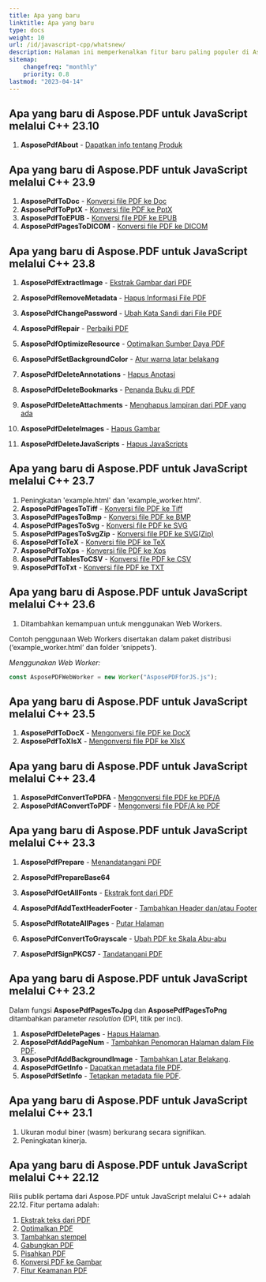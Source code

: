 ```yaml
---
title: Apa yang baru
linktitle: Apa yang baru
type: docs
weight: 10
url: /id/javascript-cpp/whatsnew/
description: Halaman ini memperkenalkan fitur baru paling populer di Aspose.PDF untuk JavaScript yang telah diperkenalkan dalam rilis terbaru.
sitemap:
    changefreq: "monthly"
    priority: 0.8
lastmod: "2023-04-14"
---
```


## Apa yang baru di Aspose.PDF untuk JavaScript melalui C++ 23.10

1. **AsposePdfAbout** - [Dapatkan info tentang Produk](/pdf/id/javascript-cpp/get-info-about-product/)

## Apa yang baru di Aspose.PDF untuk JavaScript melalui C++ 23.9

1. **AsposePdfToDoc** - [Konversi file PDF ke Doc](/pdf/id/javascript-cpp/conversion/)
1. **AsposePdfToPptX** - [Konversi file PDF ke PptX](/pdf/id/javascript-cpp/conversion/)
1. **AsposePdfToEPUB** - [Konversi file PDF ke EPUB](/pdf/id/javascript-cpp/conversion/)
1. **AsposePdfPagesToDICOM** - [Konversi file PDF ke DICOM](/pdf/id/javascript-cpp/conversion/)

## Apa yang baru di Aspose.PDF untuk JavaScript melalui C++ 23.8

1. **AsposePdfExtractImage** - [Ekstrak Gambar dari PDF](/pdf/id/javascript-cpp/extract-images-from-the-pdf-file/)
1. **AsposePdfRemoveMetadata** - [Hapus Informasi File PDF](/pdf/id/javascript-cpp/pdf-file-metadata/)
1. **AsposePdfChangePassword** - [Ubah Kata Sandi dari File PDF](/pdf/id/javascript-cpp/change-password-pdf/)
1. **AsposePdfRepair** - [Perbaiki PDF](/pdf/id/javascript-cpp/repair-pdf/)
1. **AsposePdfOptimizeResource** - [Optimalkan Sumber Daya PDF](/pdf/id/javascript-cpp/optimize-pdf-resources/)
1. **AsposePdfSetBackgroundColor** - [Atur warna latar belakang](/pdf/id/javascript-cpp/set-background-color/)
1. **AsposePdfDeleteAnnotations** - [Hapus Anotasi](/pdf/id/javascript-cpp/delete-annotation/)
1. **AsposePdfDeleteBookmarks** - [Penanda Buku di PDF](/pdf/id/javascript-cpp/bookmark/)
1. **AsposePdfDeleteAttachments** - [Menghapus lampiran dari PDF yang ada](/pdf/id/javascript-cpp/removing-attachment-from-an-existing-pdf/)
1. **AsposePdfDeleteImages** - [Hapus Gambar](/pdf/id/javascript-cpp/delete-images-from-pdf-file/)

1. **AsposePdfDeleteJavaScripts** - [Hapus JavaScripts](/pdf/id/javascript-cpp/delete-javascripts/)

## Apa yang baru di Aspose.PDF untuk JavaScript melalui C++ 23.7

1. Peningkatan 'example.html' dan 'example_worker.html'.
1. **AsposePdfPagesToTiff** - [Konversi file PDF ke Tiff](/pdf/id/javascript-cpp/conversion/)
1. **AsposePdfPagesToBmp** - [Konversi file PDF ke BMP](/pdf/id/javascript-cpp/conversion/)
1. **AsposePdfPagesToSvg** - [Konversi file PDF ke SVG](/pdf/id/javascript-cpp/conversion/)
1. **AsposePdfPagesToSvgZip** - [Konversi file PDF ke SVG(Zip)](/pdf/id/javascript-cpp/conversion/)
1. **AsposePdfToTeX** - [Konversi file PDF ke TeX](/pdf/id/javascript-cpp/conversion/)
1. **AsposePdfToXps** - [Konversi file PDF ke Xps](/pdf/id/javascript-cpp/conversion/)
1. **AsposePdfTablesToCSV** - [Konversi file PDF ke CSV](/pdf/id/javascript-cpp/conversion/)
1. **AsposePdfToTxt** - [Konversi file PDF ke TXT](/pdf/id/javascript-cpp/conversion/)


## Apa yang baru di Aspose.PDF untuk JavaScript melalui C++ 23.6

1. Ditambahkan kemampuan untuk menggunakan Web Workers.

Contoh penggunaan Web Workers disertakan dalam paket distribusi (‘example_worker.html’ dan folder ‘snippets’).

_Menggunakan Web Worker:_

```js
const AsposePDFWebWorker = new Worker("AsposePDFforJS.js");
```

## Apa yang baru di Aspose.PDF untuk JavaScript melalui C++ 23.5

1. **AsposePdfToDocX** - [Mengonversi file PDF ke DocX](/pdf/id/javascript-cpp/conversion/)
1. **AsposePdfToXlsX** - [Mengonversi file PDF ke XlsX](/pdf/id/javascript-cpp/conversion/)

## Apa yang baru di Aspose.PDF untuk JavaScript melalui C++ 23.4

1. **AsposePdfConvertToPDFA** - [Mengonversi file PDF ke PDF/A](/pdf/id/javascript-cpp/conversion/)
1. **AsposePdfAConvertToPDF** - [Mengonversi file PDF/A ke PDF](/pdf/id/javascript-cpp/conversion/)

## Apa yang baru di Aspose.PDF untuk JavaScript melalui C++ 23.3

1. **AsposePdfPrepare** - [Menandatangani PDF](/pdf/id/javascript-cpp/sign-pdf/)
1. **AsposePdfPrepareBase64**
1. **AsposePdfGetAllFonts** - [Ekstrak font dari PDF](/pdf/id/javascript-cpp/extract-fonts-from-pdf/)

1. **AsposePdfAddTextHeaderFooter** - [Tambahkan Header dan/atau Footer](/pdf/id/javascript-cpp/add-headers-and-footers-of-pdf-file/)
1. **AsposePdfRotateAllPages** - [Putar Halaman](/pdf/id/javascript-cpp/rotate-pages/)
1. **AsposePdfConvertToGrayscale** - [Ubah PDF ke Skala Abu-abu](/pdf/id/javascript-cpp/conversion/)
1. **AsposePdfSignPKCS7** - [Tandatangani PDF](/pdf/id/javascript-cpp/sign-pdf/)

## Apa yang baru di Aspose.PDF untuk JavaScript melalui C++ 23.2

Dalam fungsi **AsposePdfPagesToJpg** dan **AsposePdfPagesToPng** ditambahkan parameter *resolution* (DPI, titik per inci).

1. **AsposePdfDeletePages** - [Hapus Halaman](/pdf/id/javascript-cpp/delete-pages/).
1. **AsposePdfAddPageNum** - [Tambahkan Penomoran Halaman dalam File PDF](/pdf/id/javascript-cpp/add-page-number/).
1. **AsposePdfAddBackgroundImage** - [Tambahkan Latar Belakang](/pdf/id/javascript-cpp/add-backgrounds/).
1. **AsposePdfGetInfo** - [Dapatkan metadata file PDF](/pdf/id/javascript-cpp/pdf-file-metadata/).
1. **AsposePdfSetInfo** - [Tetapkan metadata file PDF](/pdf/id/javascript-cpp/pdf-file-metadata/).

## Apa yang baru di Aspose.PDF untuk JavaScript melalui C++ 23.1

1. Ukuran modul biner (wasm) berkurang secara signifikan.
1. Peningkatan kinerja.

## Apa yang baru di Aspose.PDF untuk JavaScript melalui C++ 22.12

Rilis publik pertama dari Aspose.PDF untuk JavaScript melalui C++ adalah 22.12. Fitur pertama adalah:

1. [Ekstrak teks dari PDF](/pdf/id/javascript-cpp/extract-text/)
1. [Optimalkan PDF](/pdf/id/javascript-cpp/optimize-pdf/)
1. [Tambahkan stempel](/pdf/id/javascript-cpp/stamping/)
1. [Gabungkan PDF](/pdf/id/javascript-cpp/merge-pdf/)
1. [Pisahkan PDF](/pdf/id/javascript-cpp/split-pdf/)
1. [Konversi PDF ke Gambar](/pdf/id/javascript-cpp/conversion/)
1. [Fitur Keamanan PDF](/pdf/id/javascript-cpp/decrypt-pdf/)